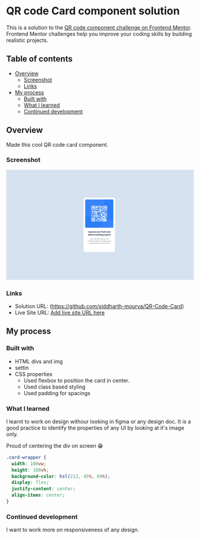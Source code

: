 # QR code Card component solution

This is a solution to the [QR code component challenge on Frontend Mentor](https://www.frontendmentor.io/challenges/qr-code-component-iux_sIO_H). Frontend Mentor challenges help you improve your coding skills by building realistic projects.

## Table of contents

- [Overview](#overview)
  - [Screenshot](#screenshot)
  - [Links](#links)
- [My process](#my-process)
  - [Built with](#built-with)
  - [What I learned](#what-i-learned)
  - [Continued development](#continued-development)

## Overview

Made this cool QR code card component.

### Screenshot

![](./screenshot/screenshot.jpeg)

### Links

- Solution URL: (https://github.com/siddharth-mourya/QR-Code-Card)
- Live Site URL: [Add live site URL here](https://your-live-site-url.com)

## My process

### Built with

- HTML divs and img
- settin
- CSS properties
  - Used flexbox to position the card in center.
  - Used class based styling
  - Used padding for spacings

### What I learned

I learnt to work on design withour looking in figma or any design doc. It is a good practice to identify the properties of any UI by looking at it's image only.


Proud of centering the div on screen 😁

```css
.card-wrapper {
  width: 100vw;
  height: 100vh;
  background-color: hsl(212, 45%, 89%);
  display: flex;
  justify-content: center;
  align-items: center;
}
```

### Continued development

I want to work more on responsiveness of any design.
